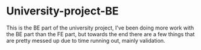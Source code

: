 # University-project-BE
This is the BE part of the university project, I've been doing more work with the BE part than the FE part, but towards the end there are a few things that are pretty messed up due to time running out, mainly validation.
